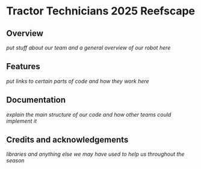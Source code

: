 # Tractor Technicians 2025 Reefscape

## Overview
*put stuff about our team and a general overview of our robot here*

## Features
*put links to certain parts of code and how they work here*

## Documentation
*explain the main structure of our code and how other teams could implement it*

## Credits and acknowledgements
*libraries and anything else we may have used to help us throughout the season*